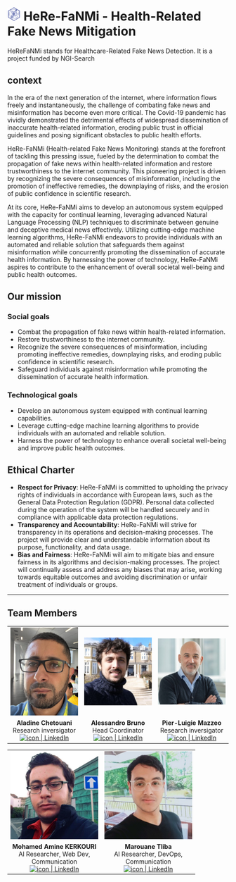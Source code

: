 # <img src="./assests/logo.png" alt="drawing" style="width:30px;"/> HeRe-FaNMi - Health-Related Fake News Mitigation

HeReFaNMi stands for Healthcare-Related Fake News Detection. It is a project funded by NGI-Search 

## context 

In the era of the next generation of the internet, where information flows freely and instantaneously, the challenge of combating fake news and misinformation has become even more critical. The Covid-19 pandemic has vividly demonstrated the detrimental effects of widespread dissemination of inaccurate health-related information, eroding public trust in official guidelines and posing significant obstacles to public health efforts.

HeRe-FaNMi (Health-related Fake News Monitoring) stands at the forefront of tackling this pressing issue, fueled by the determination to combat the propagation of fake news within health-related information and restore trustworthiness to the internet community. This pioneering project is driven by recognizing the severe consequences of misinformation, including the promotion of ineffective remedies, the downplaying of risks, and the erosion of public confidence in scientific research.

At its core, HeRe-FaNMi aims to develop an autonomous system equipped with the capacity for continual learning, leveraging advanced Natural Language Processing (NLP) techniques to discriminate between genuine and deceptive medical news effectively. Utilizing cutting-edge machine learning algorithms, HeRe-FaNMi endeavors to provide individuals with an automated and reliable solution that safeguards them against misinformation while concurrently promoting the dissemination of accurate health information. By harnessing the power of technology, HeRe-FaNMi aspires to contribute to the enhancement of overall societal well-being and public health outcomes.

## Our mission

### Social goals 

- Combat the propagation of fake news within health-related information.
- Restore trustworthiness to the internet community.
- Recognize the severe consequences of misinformation, including promoting ineffective remedies, downplaying risks, and eroding public confidence in scientific research.
- Safeguard individuals against misinformation while promoting the dissemination of accurate health information.

### Technological goals
- Develop an autonomous system equipped with continual learning capabilities.
- Leverage cutting-edge machine learning algorithms to provide individuals with an automated and reliable solution.
- Harness the power of technology to enhance overall societal well-being and improve public health outcomes.

## Ethical Charter

- **Respect for Privacy**: HeRe-FaNMi is committed to upholding the privacy rights of individuals in accordance with European laws, such as the General Data Protection Regulation (GDPR). Personal data collected during the operation of the system will be handled securely and in compliance with applicable data protection regulations.
- **Transparency and Accountability**: HeRe-FaNMi will strive for transparency in its operations and decision-making processes. The project will provide clear and understandable information about its purpose, functionality, and data usage.
- **Bias and Fairness**: HeRe-FaNMi will aim to mitigate bias and ensure fairness in its algorithms and decision-making processes. The project will continually assess and address any biases that may arise, working towards equitable outcomes and avoiding discrimination or unfair treatment of individuals or groups.


---

## Team Members 

<link rel="stylesheet" href="https://cdnjs.cloudflare.com/ajax/libs/font-awesome/4.7.0/css/font-awesome.min.css">
<table  class = "center"> 
    <tr>
        <td><img src="./assests/team/aladine.jpeg" alt="drawing" style="width:200px;height:200px;"/></td>
        <td><img src="./assests/team/alessandro.jpeg" alt="drawing" style="width:200px;"/></td>
        <td><img src="./assests/team/Pier-luigie.jpeg" alt="drawing" style="width:200px;"/></td>
    </tr>
    <tr>
        <td style ="text-align: center; vertical-align: middle">    
            <b>Aladine Chetouani</b> <br>
            Research inversigator <br>
            <a href="https://www.linkedin.com/in/aladine-chetouani-2aa66038/">
                <img  src="https://img.shields.io/badge/LinkedIn-0077B5?style=for-the-badge&logo=linkedin&logoColor=white"  alt="icon | LinkedIn" />
            </a>
        </td>
        <td style ="text-align: center; vertical-align: middle">    
            <b>Alessandro Bruno</b> <br>
            Head Coordinator<br>
            <a href="https://www.linkedin.com/in/alessandrobrun0/">
                <img  src="https://img.shields.io/badge/LinkedIn-0077B5?style=for-the-badge&logo=linkedin&logoColor=white"  alt="icon | LinkedIn" />
            </a>
        </td>
        <td style ="text-align: center; vertical-align: middle">    
            <b>Pier-Luigie Mazzeo</b> <br>
            Research inversigator <br>
            <a href="https://www.linkedin.com/in/pmazzeo/">
                <img  src="https://img.shields.io/badge/LinkedIn-0077B5?style=for-the-badge&logo=linkedin&logoColor=white"  alt="icon | LinkedIn" />
            </a>
        </td>
    </tr>
</table>


<table class = "center" > 
        <tr>
        <td><img src="./assests/team/amine-1.jpeg" alt="drawing" style="width:200px;"/></td>
        <td><img src="./assests/team/marouane-1.jpeg" alt="drawing" style="width:200px;"/></td>
    </tr>
    <tr>
        <td style ="text-align: center; vertical-align: middle">    
            <b>Mohamed Amine KERKOURI</b> <br>
            AI Researcher, Web Dev, <br> Communication<br>
            <a href="https://www.linkedin.com/in/mohamed-amine-kerkouri/">
                <img  src="https://img.shields.io/badge/LinkedIn-0077B5?style=for-the-badge&logo=linkedin&logoColor=white"  alt="icon | LinkedIn" />
            </a>
        </td>
        <td style ="text-align: center; vertical-align: middle">    
            <b>Marouane Tliba</b> <br>
            AI Researcher, DevOps, <br> Communication<br>
            <a href="https://www.linkedin.com/in/mtliba/">
                <img  src="https://img.shields.io/badge/LinkedIn-0077B5?style=for-the-badge&logo=linkedin&logoColor=white"  alt="icon | LinkedIn" />
            </a>
        </td>
    </tr>
</table>

